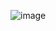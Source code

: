 ![image](https://user-images.githubusercontent.com/120006268/210785679-36d7652a-a96b-4c52-a781-b4fc7ecd1029.png)
